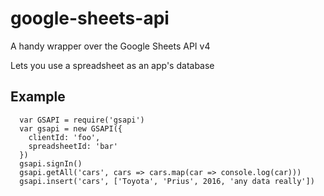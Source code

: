 # google-sheets-api

A handy wrapper over the Google Sheets API v4

Lets you use a spreadsheet as an app's database

## Example

      var GSAPI = require('gsapi')
      var gsapi = new GSAPI({
        clientId: 'foo',
        spreadsheetId: 'bar'
      })
      gsapi.signIn()
      gsapi.getAll('cars', cars => cars.map(car => console.log(car)))
      gsapi.insert('cars', ['Toyota', 'Prius', 2016, 'any data really'])
